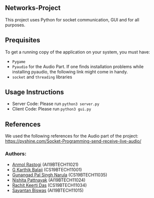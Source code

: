 ## Networks-Project

This project uses Python for socket communication, GUI and for all purposes. 

## Prequisites 

To get a running copy of the application on your system, you must have:

- `Pygame`
- `Pyaudio` for the Audio Part. If one finds installation problems while installing pyaudio, the following link might come in handy.
- `socket` and `threading` libraries

## Usage Instructions
- Server Code:
Please run `python3 server.py`
- Client Code:
Please run `python3 gui.py`
## References
We used the following references for the Audio part of the project:  
https://pyshine.com/Socket-Programming-send-receive-live-audio/
### Authors: 

- [Anmol Rastogi](https://github.com/Anmol42) (AI19BTECH11021)
- [G Karthik Balaji](https://github.com/dark-trojan) (CS19BTECH11001)
- [Gunangad Pal Singh Narula](https://github.com/Angad11121) (CS19BTECH11035)
- [Nishita Pattnayak](https://github.com/nishita-09) (AI19BTECH11024)
- [Rachit Keerti Das](https://github.com/RachitKeertiDas) (CS19BTECH11034)
- [Sayantan Biswas](https://github.com/sayantan0013) (AI19BTECH11015)
